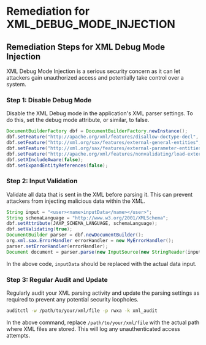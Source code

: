 # Remediation for XML_DEBUG_MODE_INJECTION

## Remediation Steps for XML Debug Mode Injection

XML Debug Mode Injection is a serious security concern as it can let attackers gain unauthorized access and potentially take control over a system.

### Step 1: Disable Debug Mode
Disable the XML Debug mode in the application's XML parser settings. To do this, set the debug mode attribute, or similar, to false.

```java
DocumentBuilderFactory dbf = DocumentBuilderFactory.newInstance();
dbf.setFeature("http://apache.org/xml/features/disallow-doctype-decl", true);
dbf.setFeature("http://xml.org/sax/features/external-general-entities", false);
dbf.setFeature("http://xml.org/sax/features/external-parameter-entities", false);
dbf.setFeature("http://apache.org/xml/features/nonvalidating/load-external-dtd", false);
dbf.setXIncludeAware(false);
dbf.setExpandEntityReferences(false);
```

### Step 2: Input Validation

Validate all data that is sent in the XML before parsing it. This can prevent attackers from injecting malicious data within the XML.

```java
String input = "<user><name>inputData</name></user>";
String schemaLanguage = "http://www.w3.org/2001/XMLSchema";
dbf.setAttribute(JAXP_SCHEMA_LANGUAGE, schemaLanguage);
dbf.setValidating(true);
DocumentBuilder parser = dbf.newDocumentBuilder();
org.xml.sax.ErrorHandler errorHandler = new MyErrorHandler();
parser.setErrorHandler(errorHandler);
Document document = parser.parse(new InputSource(new StringReader(input)));
```

In the above code, `inputData` should be replaced with the actual data input.

### Step 3: Regular Audit and Update

Regularly audit your XML parsing activity and update the parsing settings as required to prevent any potential security loopholes.

```bash
auditctl -w /path/to/your/xml/file -p rwxa -k xml_audit
```

In the above command, replace `/path/to/your/xml/file` with the actual path where XML files are stored. This will log any unauthenticated access attempts.